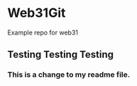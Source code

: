 # Web31Git
Example repo for web31


## Testing Testing Testing


### This is a change to my readme file.